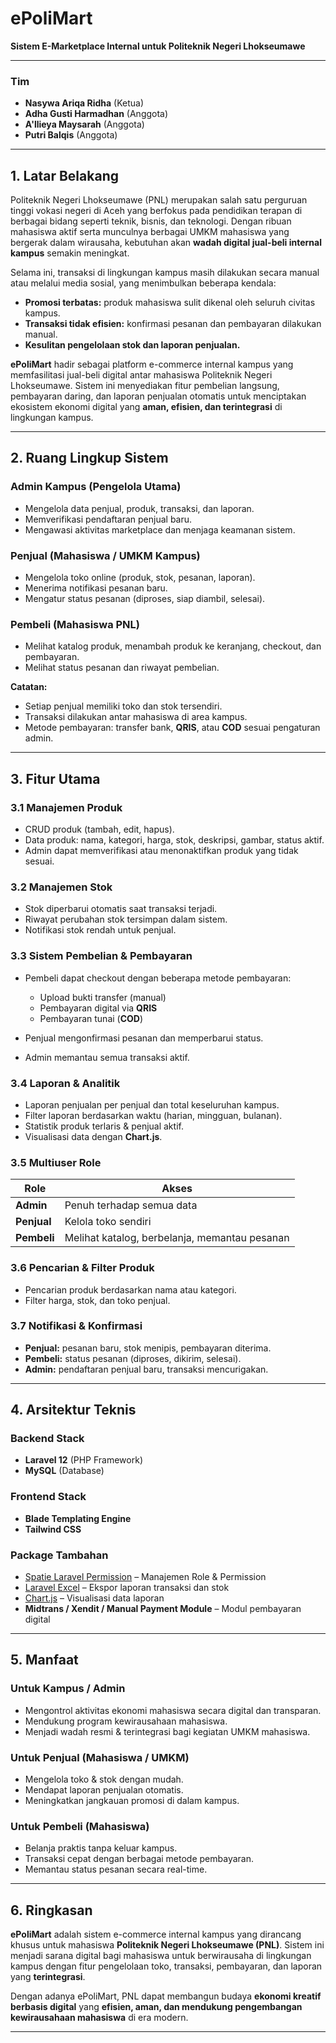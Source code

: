 # ePoliMart

**Sistem E-Marketplace Internal untuk Politeknik Negeri Lhokseumawe**

---

### Tim

* **Nasywa Ariqa Ridha** (Ketua)
* **Adha Gusti Harmadhan** (Anggota)
* **A'llieya Maysarah** (Anggota)
* **Putri Balqis** (Anggota)

---

## 1. Latar Belakang

Politeknik Negeri Lhokseumawe (PNL) merupakan salah satu perguruan tinggi vokasi negeri di Aceh yang berfokus pada pendidikan terapan di berbagai bidang seperti teknik, bisnis, dan teknologi.
Dengan ribuan mahasiswa aktif serta munculnya berbagai UMKM mahasiswa yang bergerak dalam wirausaha, kebutuhan akan **wadah digital jual-beli internal kampus** semakin meningkat.

Selama ini, transaksi di lingkungan kampus masih dilakukan secara manual atau melalui media sosial, yang menimbulkan beberapa kendala:

* **Promosi terbatas:** produk mahasiswa sulit dikenal oleh seluruh civitas kampus.
* **Transaksi tidak efisien:** konfirmasi pesanan dan pembayaran dilakukan manual.
* **Kesulitan pengelolaan stok dan laporan penjualan.**

**ePoliMart** hadir sebagai platform e-commerce internal kampus yang memfasilitasi jual-beli digital antar mahasiswa Politeknik Negeri Lhokseumawe.
Sistem ini menyediakan fitur pembelian langsung, pembayaran daring, dan laporan penjualan otomatis untuk menciptakan ekosistem ekonomi digital yang **aman, efisien, dan terintegrasi** di lingkungan kampus.

---

## 2. Ruang Lingkup Sistem

### Admin Kampus (Pengelola Utama)

* Mengelola data penjual, produk, transaksi, dan laporan.
* Memverifikasi pendaftaran penjual baru.
* Mengawasi aktivitas marketplace dan menjaga keamanan sistem.

### Penjual (Mahasiswa / UMKM Kampus)

* Mengelola toko online (produk, stok, pesanan, laporan).
* Menerima notifikasi pesanan baru.
* Mengatur status pesanan (diproses, siap diambil, selesai).

### Pembeli (Mahasiswa PNL)

* Melihat katalog produk, menambah produk ke keranjang, checkout, dan pembayaran.
* Melihat status pesanan dan riwayat pembelian.

**Catatan:**

* Setiap penjual memiliki toko dan stok tersendiri.
* Transaksi dilakukan antar mahasiswa di area kampus.
* Metode pembayaran: transfer bank, **QRIS**, atau **COD** sesuai pengaturan admin.

---

## 3. Fitur Utama

### 3.1 Manajemen Produk

* CRUD produk (tambah, edit, hapus).
* Data produk: nama, kategori, harga, stok, deskripsi, gambar, status aktif.
* Admin dapat memverifikasi atau menonaktifkan produk yang tidak sesuai.

### 3.2 Manajemen Stok

* Stok diperbarui otomatis saat transaksi terjadi.
* Riwayat perubahan stok tersimpan dalam sistem.
* Notifikasi stok rendah untuk penjual.

### 3.3 Sistem Pembelian & Pembayaran

* Pembeli dapat checkout dengan beberapa metode pembayaran:

  * Upload bukti transfer (manual)
  * Pembayaran digital via **QRIS**
  * Pembayaran tunai (**COD**)
* Penjual mengonfirmasi pesanan dan memperbarui status.
* Admin memantau semua transaksi aktif.

### 3.4 Laporan & Analitik

* Laporan penjualan per penjual dan total keseluruhan kampus.
* Filter laporan berdasarkan waktu (harian, mingguan, bulanan).
* Statistik produk terlaris & penjual aktif.
* Visualisasi data dengan **Chart.js**.

### 3.5 Multiuser Role

| Role        | Akses                                         |
| ----------- | --------------------------------------------- |
| **Admin**   | Penuh terhadap semua data                     |
| **Penjual** | Kelola toko sendiri                           |
| **Pembeli** | Melihat katalog, berbelanja, memantau pesanan |

### 3.6 Pencarian & Filter Produk

* Pencarian produk berdasarkan nama atau kategori.
* Filter harga, stok, dan toko penjual.

### 3.7 Notifikasi & Konfirmasi

* **Penjual:** pesanan baru, stok menipis, pembayaran diterima.
* **Pembeli:** status pesanan (diproses, dikirim, selesai).
* **Admin:** pendaftaran penjual baru, transaksi mencurigakan.

---

## 4. Arsitektur Teknis

### Backend Stack

* **Laravel 12** (PHP Framework)
* **MySQL** (Database)

### Frontend Stack

* **Blade Templating Engine**
* **Tailwind CSS**

### Package Tambahan

* [Spatie Laravel Permission](https://spatie.be/docs/laravel-permission) – Manajemen Role & Permission
* [Laravel Excel](https://laravel-excel.com/) – Ekspor laporan transaksi dan stok
* [Chart.js](https://www.chartjs.org/) – Visualisasi data laporan
* **Midtrans / Xendit / Manual Payment Module** – Modul pembayaran digital

---

## 5. Manfaat

### Untuk Kampus / Admin

* Mengontrol aktivitas ekonomi mahasiswa secara digital dan transparan.
* Mendukung program kewirausahaan mahasiswa.
* Menjadi wadah resmi & terintegrasi bagi kegiatan UMKM mahasiswa.

### Untuk Penjual (Mahasiswa / UMKM)

* Mengelola toko & stok dengan mudah.
* Mendapat laporan penjualan otomatis.
* Meningkatkan jangkauan promosi di dalam kampus.

### Untuk Pembeli (Mahasiswa)

* Belanja praktis tanpa keluar kampus.
* Transaksi cepat dengan berbagai metode pembayaran.
* Memantau status pesanan secara real-time.

---

## 6. Ringkasan

**ePoliMart** adalah sistem e-commerce internal kampus yang dirancang khusus untuk mahasiswa **Politeknik Negeri Lhokseumawe (PNL)**.
Sistem ini menjadi sarana digital bagi mahasiswa untuk berwirausaha di lingkungan kampus dengan fitur pengelolaan toko, transaksi, pembayaran, dan laporan yang **terintegrasi**.

Dengan adanya ePoliMart, PNL dapat membangun budaya **ekonomi kreatif berbasis digital** yang **efisien, aman, dan mendukung pengembangan kewirausahaan mahasiswa** di era modern.

---

